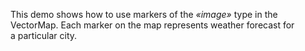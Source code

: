This demo shows how to&nbsp;use markers of&nbsp;the _&laquo;image&raquo;_ type in&nbsp;the VectorMap. Each marker on&nbsp;the map represents weather forecast for a&nbsp;particular city.